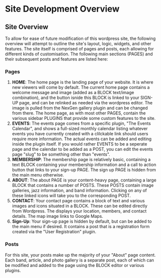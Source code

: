 # Site Development Overview

## Site Overview 

To allow for ease of future modification of this wordpress site, the following overview will attempt to outline the site's layout,
logic, widgets, and other features. The site itself is comprised of pages and posts, each allowing for different kinds of customisation.
The following main sections (PAGES) and their subsequent posts and features are listed here:

### Pages

1. **HOME**: The home page is the landing page of your website. It is where new viewers will come by default. The current home page 
contains a welcome message and image (added as a BLOCK text/image combination), and the button isnide this BLOCK is linked to your
SIGN-UP page, and can be relinked as needed via the wordpress editor. The image is pulled from the NexGen gallery plugin and can be changed from there.
The home page, as with most other PAGES, contain the various sidebar PLUGINS that provide some custom features to the site.
2. **EVENTS**: The events page comes from a specific plugin, "The Events Calendar", and shows a full-sized monthly calendar listing whatever
events you have currently created with a clilckable link should users require more information. The actual events can be added and editing inside the plugin itself.
If you would rather EVENTS to be a seperate page and the calendar to be added as a POST, you can edit the events page "slug" to be something other than "events".
3. **MEMBERSHIP**: The membership page is relatively basic, containing a text BLOCK containing your membership information and a call to action button that links
to your sign-up PAGE. The sign up PAGE is hidden from the main menu otherwise.
4. **ABOUT**: The about PAGE is your content-heavy page, containing a large BLOCK that contains a number of POSTS. These POSTS contain image galleries, jazz information,
and band information. Clicking on any of these linked icons will take you to the corresponding POST.
5. **CONTACT**: Your contact page contains a block of text and various images and icons situated in a BLOCK. These can be edited
directly from Wordpress. The displays your location, members, and contact details. The map image links to Google Maps.
6. **Sign-Up**: Your sign-up page is hidden by default, but can be added to the main menu if desired. It contains a post that is a registration
form created via the "User Registration" plugin.

### Posts

For this site, your posts make up the majority of your "About" page content. Each band, article, and photo gallery is a separate post, each of which can be modified and added to the page using the BLOCK editor or various plugins.